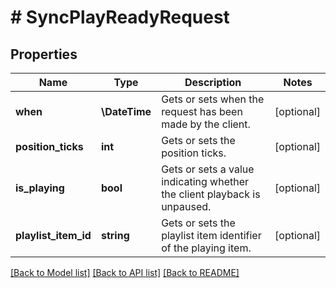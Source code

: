 # # SyncPlayReadyRequest

## Properties

Name | Type | Description | Notes
------------ | ------------- | ------------- | -------------
**when** | **\DateTime** | Gets or sets when the request has been made by the client. | [optional]
**position_ticks** | **int** | Gets or sets the position ticks. | [optional]
**is_playing** | **bool** | Gets or sets a value indicating whether the client playback is unpaused. | [optional]
**playlist_item_id** | **string** | Gets or sets the playlist item identifier of the playing item. | [optional]

[[Back to Model list]](../../README.md#models) [[Back to API list]](../../README.md#endpoints) [[Back to README]](../../README.md)
